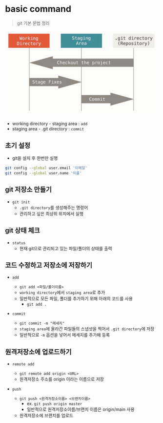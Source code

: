 # basic command
> git 기본 문법 정리

![git](./../assets/git.jpg)

- working directory - staging area : `add`
- staging area - .git directory : `commit`

## 초기 설정
- git을 설치 후 한번만 실행
```bash
git config --global user.email '이메일'
git config --global user.name '이름'
```

## git 저장소 만들기

- `git init`
    - `.git directory`를 생성해주는 명령어
    - 관리하고 싶은 최상위 위치에서 실행

## git 상태 체크
- `status` 
    - 현재 git으로 관리되고 있는 파일/폴더의 상태를 출력


## 코드 수정하고 저장소에 저장하기

- `add`
    - `git add <파일/폴더이름>`
    - `working directory`에서 `staging area`로 추가
    - 일반적으로 모든 파일, 폴더를 추가하기 위해 아래의 코드를 사용
        - `git add .`

- `commit`
    - `git commit -m "메세지"`
    - `staging area`에 올라간 파일들의 스냅샷을 찍어서 `.git directory`에 저장
    - 일반적으로 `-m` 옵션을 넣어서 메세지를 추가해 등록


## 원격저장소에 업로드하기

- `remote add`
    - `git remote add origin <URL>`
    - 원격저장소 주소를 origin 이라는 이름으로 저장

- `push`
    - `git push <원격저장소이름> <브랜치이름>`
        - ex. `git push origin master`    
        - 일반적으로 원격저장소이름/브랜치 이름은 origin/main 사용
    - 원격저장소에 브랜치를 업로드
        
